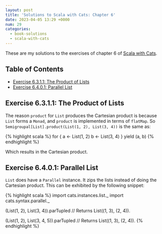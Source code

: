 ```yaml
---
layout: post
title: 'Solutions to Scala with Cats: Chapter 6'
date: 2023-04-05 13:29 +0000
num: 29
categories:
  - book-solutions
  - scala-with-cats
---
```


These are my solutions to the exercises of chapter 6 of [Scala with
Cats][scala-with-cats].

[scala-with-cats]: https://www.scalawithcats.com/

## Table of Contents

- [Exercise 6.3.1.1: The Product of Lists](#exercise-6311-the-product-of-lists)
- [Exercise 6.4.0.1: Parallel List](#exercise-6401-parallel-list)

## Exercise 6.3.1.1: The Product of Lists

The reason `product` for `List` produces the Cartesian product is because `List`
forms a `Monad`, and `product` is implemented in terms of `flatMap`. So
`Semigroupal[List].product(List(1, 2), List(3, 4))` is the same as:

{% highlight scala %}
for {
  a <- List(1, 2)
  b <- List(3, 4)
} yield (a, b)
{% endhighlight %}

Which results in the Cartesian product.

## Exercise 6.4.0.1: Parallel List

`List` does have a `Parallel` instance. It zips the lists instead of doing the
Cartesian product. This can be exhibited by the following snippet:

{% highlight scala %}
import cats.instances.list._
import cats.syntax.parallel._

(List(1, 2), List(3, 4)).parTupled
// Returns List((1, 3), (2, 4)).

(List(1, 2), List(3, 4, 5)).parTupled
// Returns List((1, 3), (2, 4)).
{% endhighlight %}
